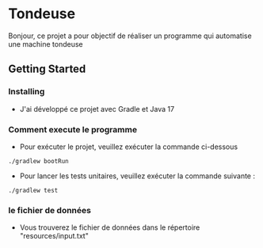 # Tondeuse

Bonjour, ce projet a pour objectif de réaliser un programme qui automatise une machine tondeuse

## Getting Started

### Installing

* J'ai développé ce projet avec Gradle et Java 17


### Comment execute le programme

* Pour exécuter le projet, veuillez exécuter la commande ci-dessous

```
./gradlew bootRun
```

* Pour lancer les tests unitaires, veuillez exécuter la commande suivante :

```
./gradlew test
```

###  le fichier de données 

* Vous trouverez le fichier de données dans le répertoire "resources/input.txt"

